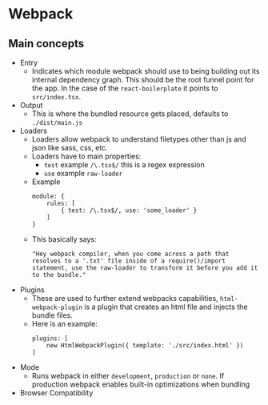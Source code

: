 # Webpack

## Main concepts
- Entry
	- Indicates which module webpack should use to being building out its internal dependency graph. This should be the root funnel point for the app. In the case of the `react-boilerplate` it points to `src/index.tsx`.
- Output
	- This is where the bundled resource gets placed, defaults to `./dist/main.js`
- Loaders
	- Loaders allow webpack to understand filetypes other than js and json like sass, css, etc.
	- Loaders have to main properties:
		- `test` example `/\.tsx$/` this is a regex expression
		- `use` example `raw-loader`
	- Example
		```
		module: {
			rules: [
				{ test: /\.tsx$/, use: 'some_loader' }
			]
		}
		```
	- This basically says:
		```
		"Hey webpack compiler, when you come across a path that resolves to a '.txt' file inside of a require()/import statement, use the raw-loader to transform it before you add it to the bundle."
		```
- Plugins
	- These are used to further extend webpacks capabilities, `html-webpack-plugin` is a plugin that creates an html file and injects the bundle files.
	- Here is an example:
		```
		plugins: [
			new HtmlWebpackPlugin({ template: './src/index.html' })
		]
		```
- Mode
	- Runs webpack in either `development`, `production` or `none`. If production webpack enables built-in optimizations when bundling
- Browser Compatibility
	
